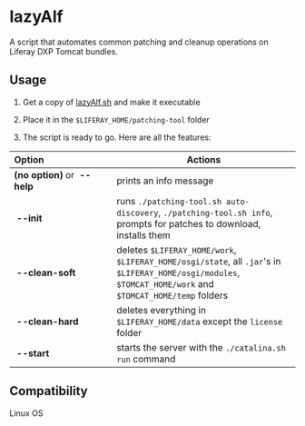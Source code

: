# lazyAlf

A script that automates common patching and cleanup operations on Liferay DXP Tomcat bundles.

## Usage
1) Get a copy of [lazyAlf.sh](https://github.com/alffox/lazy-alf/raw/master/lazyAlf.sh) and make it executable

2) Place it in the `$LIFERAY_HOME/patching-tool` folder

3) The script is ready to go. Here are all the features:

| Option&nbsp;&nbsp;&nbsp;&nbsp;&nbsp;&nbsp;&nbsp;&nbsp;&nbsp;&nbsp;&nbsp;&nbsp;&nbsp;&nbsp;&nbsp;&nbsp;&nbsp;&nbsp;&nbsp;&nbsp;&nbsp;&nbsp;&nbsp;&nbsp;&nbsp;&nbsp;| Actions| 
| ------------- | ------------- | 
| **(no option)** or **&nbsp;--help** | prints an info message | 
| **&nbsp;--init** | runs `./patching-tool.sh auto-discovery`, `./patching-tool.sh info`, prompts for patches to download, installs them | 
| **&nbsp;--clean-soft** | deletes `$LIFERAY_HOME/work`, `$LIFERAY_HOME/osgi/state`, all `.jar`'s in `$LIFERAY_HOME/osgi/modules`, `$TOMCAT_HOME/work` and `$TOMCAT_HOME/temp` folders | 
| **&nbsp;--clean-hard** | deletes everything in `$LIFERAY_HOME/data` except the `license` folder | 
| **&nbsp;--start** | starts the server with the `./catalina.sh run` command | 

## Compatibility
Linux OS

